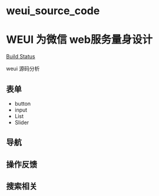 # weui_source_code
WEUI 为微信 web服务量身设计
=== 

[Build Status](https://travis-ci.org/Tencent/weui.svg?branch=master)

weui 源码分析

## 表单
- button
- input
- List
- Slider
## 导航

## 操作反馈

## 搜索相关